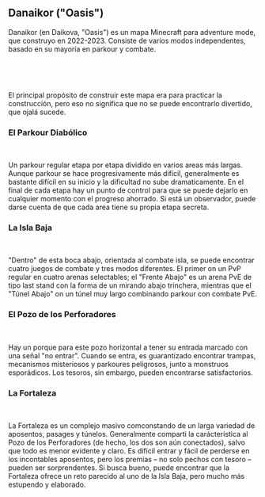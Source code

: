 <BackToOther></BackToOther>

## Danaikor ("Oasis")

Danaikor (en Daikova, "Oasis") es un mapa Minecraft para adventure mode, que construyo en 2022-2023. Consiste de varios modos independentes, basado en su mayoría en parkour y combate.

<br />

<MdImage img="other/danaikor/Danaikor.png"></MdImage>

<br />

El principal propósito de construir este mapa era para practicar la construcción, pero eso no significa que no se puede encontrarlo divertido, que ojalá sucede.

### El Parkour Diabólico

<MdImage img="other/danaikor/Parkour.png" width=500></MdImage>

<br />

Un parkour regular etapa por etapa dividido en varios areas más largas. Aunque parkour se hace progresivamente más difícil, generalmente es bastante difícil en su inicio y la dificultad no sube dramaticamente. En el final de cada etapa hay un punto de control para que se puede dejarlo en cualquier momento con el progreso ahorrado. Si está un observador, puede darse cuenta de que cada area tiene su propia etapa secreta.

### La Isla Baja

<MdImage img="other/danaikor/Island.png" width=500></MdImage>

<br />

"Dentro" de esta boca abajo, orientada al combate isla, se puede encontrar cuatro juegos de combate y tres modos diferentes. El primer on un PvP regular en cuatro arenas selectables; el "Frente Abajo" es un arena PvE de tipo last stand con la forma de un mirando abajo trinchera, mientras que el "Túnel Abajo" on un túnel muy largo combinando parkour con combate PvE.

### El Pozo de los Perforadores

<MdImage img="other/danaikor/Shaft.png" width=500></MdImage>

<br />

Hay un porque para este pozo horizontal a tener su entrada marcado con una señal "no entrar". Cuando se entra, es guarantizado encontrar trampas, mecanismos misteriosos y parkoures peligrosos, junto a monstruos esporádicos. Los tesoros, sin embargo, pueden encontrarse satisfactorios.

### La Fortaleza

<div class="flex flex-row space-x-1">

<MdImage img="other/danaikor/Fort.png" width=500></MdImage>
<MdImage img="other/danaikor/Fort2.png" width=500></MdImage>

</div>

<br />

La Fortaleza es un complejo masivo comconstando de un larga variedad de aposentos, pasages y túnelos. Generalmente comparti la carácteristica al Pozo de los Perforadores (de hecho, los dos son aún conectados), salvo que todo es menor evidente y claro. Es difícil entrar y fácil de perderse en los incontables aposentos, pero los premias – no solo pechos con tesoro – pueden ser sorprendentes. Si busca bueno, puede encontrar que la Fortaleza ofrece un reto parecido al uno de la Isla Baja, pero mucho más estupendo y elaborado.

